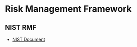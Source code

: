# Risk Management Framework

## NIST RMF

* [NIST Document](https://www.nist.gov/cyberframework/risk-management-framework)
